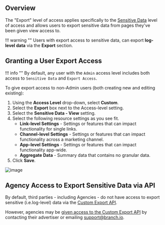 ## Overview

The "Export" level of access applies specifically to the [Sensitive Data](/dashboard/sensitive-data-access/) level of access and allows users to export sensitive data from pages they've been given view access to.

!!! warning ""
	Users with export access to sensitive data, can export **log-level data** via the **Export** section.

## Granting a User Export Access

!!! info ""
 By default, any user with the `Admin` access level includes both access to `Sensitive Data` and `Export Access`.

 To give export access to non-Admin users (both creating new and editing existing):

 1. Using the **Access Level** drop-down, select **Custom**.
 2. Select the **Export** box next to the Access-level setting.
 3. Select the **Sensitive Data - View** setting.
 4. Select the following resource settings as you see fit.
	 - **Link-level Settings** - Settings or features that can impact functionality for single links.
	 - **Channel-level Settings** - Settings or features that can impact functionality across a marketing channel.
	 - **App-level Settings** - Settings or features that can impact functionality app-wide.
	 - **Aggregate Data** - Summary data that contains no granular data.
5. Click **Save**.

![image](/_assets/img/pages/dashboard/access-levels/export-access.png)

## Agency Access to Export Sensitive Data via API

By default, third parties - including Agencies - do not have access to export sensitive (i.e.log-level) data via the [Custom Export API](/exports/custom-export-api/).

However, agencies may be [given access to the Custom Export API](/exports/custom-export-api/#providing-agencies-api-access) by contacting their advertiser or emailing [support@branch.io](mailto:support@branch.io).
